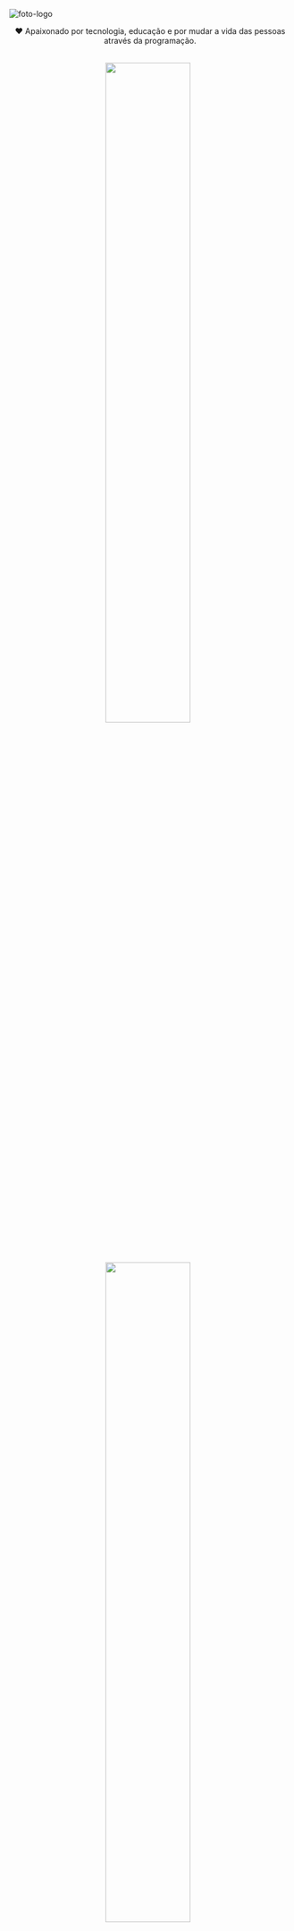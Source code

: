 ![foto-logo](https://github.com/JoseNeilsonMc/JoseNeilsonMc/assets/123743716/ef425edb-4790-4666-b394-a03987223d5b)
&nbsp;&nbsp;&nbsp;

<p align="center"> ❤️ Apaixonado por tecnologia, educação e por mudar a vida das pessoas através da programação.
 </p>&nbsp;

<div  align="center" style="margin-bottom:100px">
<img width=55% align="center"  src="https://github-readme-streak-stats.herokuapp.com?user=JoseNeilsonMc&theme=radical&mode=weekly" />
 &nbsp;
 <img width=55% align="center"  src="https://github-readme-stats.vercel.app/api/top-langs/?username={JoseNeilsonMc}&theme=blue-green" />
 &nbsp;


## My Skills

#### Main Stack:

![JavaScript](https://img.shields.io/badge/JavaScript-F7DF1E?style=for-the-badge&logo=javascript&logoColor=black)&nbsp;
![HTML](https://img.shields.io/badge/HTML5-E34F26?style=for-the-badge&logo=html5&logoColor=white)&nbsp;
![CSS](https://img.shields.io/badge/CSS3-1572B6?style=for-the-badge&logo=css3&logoColor=white)&nbsp;
![React.js](https://img.shields.io/badge/React-20232A?style=for-the-badge&logo=react&logoColor=61DAFB)&nbsp;
![Git](https://img.shields.io/badge/GIT-E44C30?style=for-the-badge&logo=git&logoColor=white)&nbsp;

<img src="https://raw.githubusercontent.com/MicaelliMedeiros/micaellimedeiros/master/image/computer-illustration.png" min-width="400px" max-width="400px" width="400px" align="right" alt="Computador iuriCode">

#### Studying in this moment:

![React.js](https://img.shields.io/badge/React-20232A?style=for-the-badge&logo=react&logoColor=61DAFB)&nbsp;
![Node.js](https://img.shields.io/badge/Node.js-43853D?style=for-the-badge&logo=node.js&logoColor=white)&nbsp;
&nbsp;

#### Workstation Tools:

![VScode](https://img.shields.io/badge/Visual_Studio-5C2D91?style=for-the-badge&logo=visual%20studio&logoColor=white)&nbsp;
&nbsp;
![Linux](https://img.shields.io/badge/Linux-FCC624?style=for-the-badge&logo=linux&logoColor=black)&nbsp;
&nbsp;

## Contacts:

<div> 
<a href = "mailto:contato.neilsonvlcdn@gmail.com"> <img src="https://img.shields.io/badge/-Gmail-%23333?style=for-the-badge&logo=gmail&logoColor=red" target="_blank"></a>
<a href="https://www.linkedin.com/in/neisonsantos/#:~:text=www.linkedin.com/in/neisonsantos" target="_blank"><img src="https://img.shields.io/badge/-LinkedIn-%230077B5?style=for-the-badge&logo=linkedin&logoColor=white"  target="_blank"></a> 
<a href="https://api.whatsapp.com/send?phone=5549998130442&text=Texto%20aqui" target="_blank"><img src="https://img.shields.io/badge/WhatsApp-25D366?style=for-the-badge&logo=whatsapp&logoColor=white"
	</a>
  
<img width=100% src="https://capsule-render.vercel.app/api?type=waving&color=8F0D87&height=120&section=footer"/>
